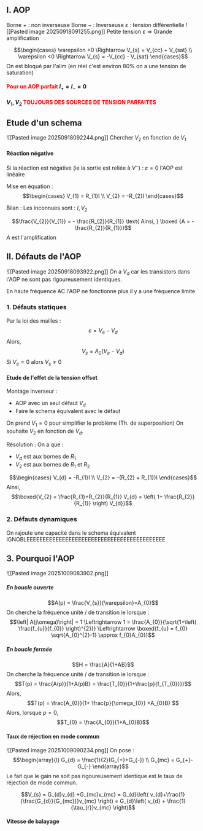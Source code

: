 ## I. AOP
Borne $+$ : non inverseuse
Borne $-$ : Inverseuse
$\varepsilon$ : tension différentielle
![[Pasted image 20250918091255.png]]
Petite tension $\varepsilon$ $\Rightarrow$ Grande amplification


$$\begin{cases}
\varepsilon >0 \Rightarrow V_{s} = V_{cc} + V_{sat} \\
\varepsilon <0 \Rightarrow V_{s} = -V_{cc} - V_{sat}
\end{cases}$$
On est bloqué par l'alim (en réel c'est environ $80\%$ on a une tension de saturation)

#### <font color="red">Pour un AOP parfait </font>$I_+ =  I_{-}  = 0$
#### $V_{1}, V_{2}$ <font color="red">TOUJOURS DES SOURCES DE TENSION PARFAITES</font>
## Etude d'un schema
![[Pasted image 20250918092244.png]]
Chercher $V_{2}$ en fonction de $V_{1}$

#### Réaction négative
Si la réaction est négative (ie la sortie est reliée à $V^{-}$) :
$\varepsilon =0$ l'AOP est linéaire

Mise en équation :
$$\begin{cases}
V_{1} = R_{1}I \\
V_{2} = -R_{2}I
\end{cases}$$

Bilan :
Les inconnues sont : $I, V_{2}$

$$\frac{V_{2}}{V_{1}} = - \frac{R_{2}}{R_{1}} \text{ Ainsi, } \boxed {A = -\frac{R_{2}}{R_{1}}}$$
$A$ est l'amplification

## II. Défauts de l'AOP
![[Pasted image 20250918093922.png]]
On a $V_{d}$ car les transistors dans l'AOP ne sont pas rigoureusement identiques.

En haute fréquence AC l'AOP ne fonctionne plus il y a une fréquence limite

### 1. Défauts statiques
Par la loi des mailles : 
$$\varepsilon = V_{e } -V_{d}$$
Alors, 
$$V_{s} = A_{0}(V_{e}-V_{d})$$
Si $V_{e} = 0$ alors $V_{s} \neq 0$
#### Etude de l'effet de la tension offset
Montage inverseur : 
- AOP avec un seul défaut $V_{d}$
- Faire le schema équivalent avec le défaut

On prend $V_{1} = 0$ pour simplifier le problème (Th. de superposition)
On souhaite $V_{2}$ en fonction de $V_{d}$.

Résolution :
On a que : 
- $V_{d}$ est aux bornes de $R_{1}$
- $V_{2}$ est aux bornes de $R_{1}$ et $R_{2}$

$$\begin{cases}
V_{d} = -R_{1}I \\
V_{2} = -(R_{2} + R_{1})I
\end{cases}$$
Ainsi, 
$$\boxed{V_{2} = \frac{R_{1}+R_{2}}{R_{1}} V_{d} = \left( 1+ \frac{R_{2}}{R_{1}} \right) V_{d}}$$

### 2. Défauts dynamiques
On rajoute une capacité dans le schema équivalent IGNOBLEEEEEEEEEEEEEEEEEEEEEEEEEEEEEEEEEEEEEEEEEEE

## 3. Pourquoi l'AOP
![[Pasted image 20251009083902.png]]
##### En boucle ouverte
$$A(p) = \frac{V_{s}}{\varepsilon}=A_{0}$$
On cherche la fréquence unité / de transition ie lorsque :
$$\left| A(j\omega)\right| = 1 \Leftrightarrow 1 = \frac{A_{0}}{\sqrt{1+\left( \frac{f_{u}}{f_{0}} \right)^{2}}} \Leftrightarrow \boxed{f_{u} = f_{0} \sqrt{A_{0}^{2}-1} \approx f_{0}A_{0}}$$



##### En boucle fermée
$$H = \frac{A}{1+AB}$$
On cherche la fréquence unité / de transition ie lorsque :
$$T(p) = \frac{A(p)}{1+A(p)B} = \frac{T_{0}}{1+\frac{p}{f_{T_{0}}}}$$
Alors, 
$$T(p) = \frac{A_{0}}{1+ \frac{p}{\omega_{0}} +A_{0}B} $$
Alors, lorsque $p=0$, 
$$T_{0} = \frac{A_{0}}{1+A_{0}B}$$


#### Taux de réjection en mode commun
![[Pasted image 20251009090234.png]]
On pose : 
$$\begin{array}{l}
G_{d} = \frac{1}{2}(G_{+}+G_{-}) \\
G_{mc} = G_{+}-G_{-}
\end{array}$$
Le fait que le gain ne soit pas rigoureusement identique est le taux de réjection de mode commun.

$$V_{s} = G_{d}v_{d} +G_{mc}v_{mc} = G_{d}\left( v_{d}+\frac{1}{\frac{G_{d}}{G_{mc}}}v_{mc} \right) = G_{d}\left( v_{d} + \frac{1}{\tau_{r}}v_{mc} \right)$$

#### Vitesse de balayage
